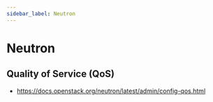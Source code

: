 ```yaml
---
sidebar_label: Neutron
---
```

# Neutron

## Quality of Service (QoS)

* https://docs.openstack.org/neutron/latest/admin/config-qos.html
